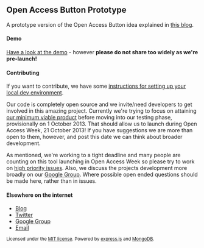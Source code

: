 ## Open Access Button Prototype

A prototype version of the Open Access Button idea explained in [this blog](http://oabutton.wordpress.com/2013/07/06/our-project-short-version/).

#### Demo

[Have a look at the demo](http://oabutton.herokuapp.com/) - however **please do not share too widely as we're pre-launch!**

#### Contributing

If you want to contribute, we have some [instructions for setting up your local dev environment](https://github.com/OAButton/server/blob/develop/INSTRUCTIONS.md).

Our code is completely open source and we invite/need developers to get involved in this amazing project. Currently we're trying to focus on attaining [our minimum viable product](https://docs.google.com/document/d/1-5NV6PoUPiB8GmxRvIO0onDnv8bV69BeDGDco9uHxik/edit) before moving into our testing phase, provisionally on 1 October 2013. That should allow us to launch during Open Access Week, 21 October 2013! If you have suggestions we are more than open to them, however, and post this date we can think about broader development.

As mentioned, we're working to a tight deadline and many people are counting on this tool launching in Open Access Week so please try to work on [high priority issues](https://github.com/OAButton/server/issues). Also, we discuss the projects development more broadly on our [Google Group](http://groups.google.com/group/open-access-button). Where possible open ended questions should be made here, rather than in issues.

#### Elsewhere on the internet

 * [Blog](http://oabutton.wordpress.com/)
 * [Twitter](https://twitter.com/OA_Button)
 * [Google Group](http://groups.google.com/group/open-access-button)
 * [Email](mailto:oabutton@gmail.com)

<small>Licensed under the [MIT license](https://github.com/OAButton/server/blob/develop/LICENSE.md). Powered by [express.js](http://expressjs.com) and [MongoDB](http://www.mongodb.org).</small>
